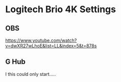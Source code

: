 # Logitech Brio 4K Settings

## OBS

https://www.youtube.com/watch?v=dwXR27wLhoE&list=LL&index=5&t=878s

## G Hub

I this could only start.....
